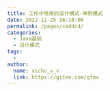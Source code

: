 ```yaml
---
title: 工作中常用的设计模式-单例模式
date: 2022-12-25 16:18:06
permalink: /pages/ceddc4/
categories:
  - Java基础
  - 设计模式
tags:
  - 
author: 
  name: xichu_v_v
  link: https://gitee.com/qfmx
---
```

